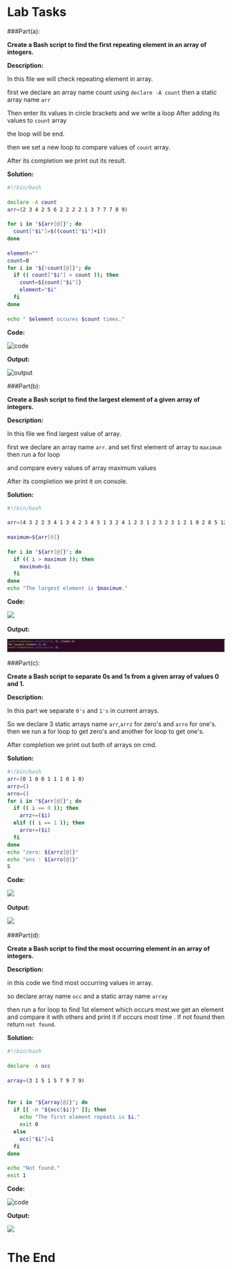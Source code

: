 # Lab Tasks

###Part(a):

**Create a Bash script to find the first repeating element in an array of integers.**

**Description:**

In this file we will check repeating element in array.

first we declare an array name count using `declare -A count`  then a static array name `arr`

 Then enter its values in circle brackets and we write a loop After adding its values to `count` array

the loop will be end.

then we set a new loop to compare values of `count` array.

After its completion we print out its result.

**Solution:**

```bash
#!/bin/bash

declare -A count
arr=(2 3 4 2 5 6 2 2 2 2 1 3 7 7 7 8 9)

for i in "${arr[@]}"; do
  count["$i"]=$((count["$i"]+1))
done

element=""
count=0
for i in "${!count[@]}"; do
  if (( count["$i"] > count )); then
    count=${count["$i"]}
    element="$i"
  fi
done

echo " $element occures $count times."
```

**Code:**

![code](/task1-code.png)

**Output:**

![output](/task1-output.png)

###Part(b):

**Create a Bash script to find the largest element of a given array of integers.**

**Description:**

In this file we find largest value of array.

first we declare an array name `arr`. and set first element of array to `maximum` then run a for loop 

and compare every values of array maximum values

After its completion we print it on console. 

**Solution:**

```bash
#!/bin/bash

arr=(4 3 2 2 3 4 1 3 4 2 3 4 5 1 3 2 4 1 2 3 1 2 3 2 3 1 2 1 0 2 8 5 12 3 9)

maximum=${arr[0]}

for i in "${arr[@]}"; do
  if (( i > maximum )); then
    maximum=$i
  fi
done
echo "The largest element is $maximum."

```

**Code:**

![](/task2-code.png)

**Output:**

![](task2-output.png)

###Part(c):

**Create a Bash script to separate 0s and 1s from a given array of values 0 and 1.**

**Description:**

In this part we separate `0's` and `1's`  in current arrays.

So we declare 3 static arrays name `arr`,`arrz` for zero's and `arro`  for one's. then we run a for loop to get zero's and another for loop to get one's.

After completion we print out both of arrays on cmd.

**Solution:**

```bash
#!/bin/bash
arr=(0 1 0 0 1 1 1 0 1 0)
arrz=()
arro=()
for i in "${arr[@]}"; do
  if (( i == 0 )); then
    arrz+=($i)
  elif (( i == 1 )); then
    arro+=($i)
  fi
done
echo "zero: ${arrz[@]}"
echo "ons : ${arro[@]}"
S
```

**Code:**

![](/task3-code.png)

**Output:**

![](/task3-output.png)

###Part(d):

**Create a Bash script to find the most occurring element in an array of integers.**

**Description:**

in this code we find most occurring values in array.

so declare array name  `occ` and a static array name `array`

then run a for loop to find 1st element which occurs most.we get an element and compare it with others and print it if occurs most time . If not found then return `not found`.

**Solution:**

```bash
#!/bin/bash

declare -A occ

array=(3 1 5 1 5 7 9 7 9)


for i in "${array[@]}"; do
  if [[ -n "${occ[$i]}" ]]; then
    echo "The first element repeats is $i."
    exit 0
  else
    occ["$i"]=1
  fi
done

echo "Not found."
exit 1

```

**Code:**

![code](/task4-code.png)

**Output:**

![](/task4-output.png)



# The End

